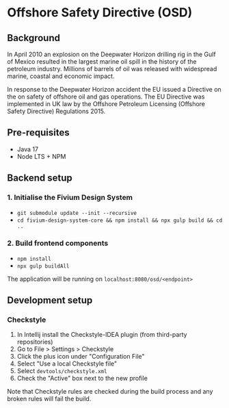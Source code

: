 # Offshore Safety Directive (OSD)

## Background

In April 2010 an explosion on the Deepwater Horizon drilling rig in the Gulf of Mexico resulted in the 
largest marine oil spill in the history of the petroleum industry. Millions of barrels of oil was released 
with widespread marine, coastal and economic impact.

In response to the Deepwater Horizon accident the EU issued a Directive on the on safety of offshore oil 
and gas operations. The EU Directive was implemented in UK law by the Offshore Petroleum Licensing 
(Offshore Safety Directive) Regulations 2015.

## Pre-requisites
- Java 17
- Node LTS + NPM

## Backend setup

### 1. Initialise the Fivium Design System
- `git submodule update --init --recursive`
- `cd fivium-design-system-core && npm install && npx gulp build && cd ..`

### 2. Build frontend components
- `npm install`
- `npx gulp buildAll`

The application will be running on `localhost:8080/osd/<endpoint>` 

## Development setup

### Checkstyle
1. In Intellij install the Checkstyle-IDEA plugin (from third-party repositories)
2. Go to File > Settings > Checkstyle 
3. Click the plus icon under "Configuration File"
4. Select "Use a local Checkstyle file"
5. Select `devtools/checkstyle.xml`
6. Check the "Active" box next to the new profile

Note that Checkstyle rules are checked during the build process and any broken rules will fail the build.

